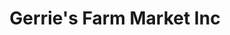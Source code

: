 ---
title: "Gerrie's Farm Market Inc"
url: /elora/gerries-farm-market-inc-colborne-street/
shop: garden centre
---